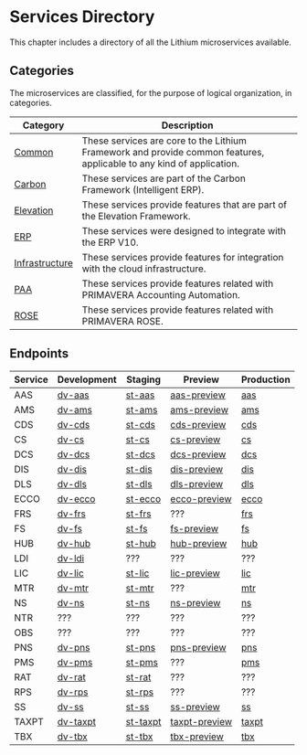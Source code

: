 # Services Directory

This chapter includes a directory of all the Lithium microservices available.

## Categories

The microservices are classified, for the purpose of logical organization, in categories.

| Category | Description |
| - | - |
| [Common](./common/README.md) | These services are core to the Lithium Framework and provide common features, applicable to any kind of application. |
| [Carbon](./carbon/README.md) | These services are part of the Carbon Framework (Intelligent ERP). |
| [Elevation](./elevation/README.md) | These services provide features that are part of the Elevation Framework. |
| [ERP](./erp/README.md) | These services were designed to integrate with the ERP V10. |
| [Infrastructure](./infrastructure/README.md) | These services provide features for integration with the cloud infrastructure. |
| [PAA](./paa/README.md) | These services provide features related with PRIMAVERA Accounting Automation. |
| [ROSE](./rose/README.md) | These services provide features related with PRIMAVERA ROSE. |

## Endpoints

| Service | Development | Staging | Preview | Production |
| - | - | - | - | - |
| AAS | [dv-aas](https://dv-aas.lithium.primaverabss.com/) | [st-aas](https://st-aas.lithium.primaverabss.com/) | [aas-preview](https://aas-preview.lithium.primaverabss.com/) | [aas](https://aas.lithium.primaverabss.com) |
| AMS | [dv-ams](https://dv-ams.lithium.primaverabss.com/) | [st-ams](https://st-ams.lithium.primaverabss.com/) | [ams-preview](https://lithium-pd-ams-we-wap-lithium-pd-ams-we-wap-preview.azurewebsites.net/) | [ams](https://ams.lithium.primaverabss.com) |
| CDS | [dv-cds](https://dv-cds.lithium.primaverabss.com/) | [st-cds](https://st-cds.lithium.primaverabss.com/) | [cds-preview](https://cds-preview.lithium.primaverabss.com/) | [cds](https://cds.lithium.primaverabss.com/) |
| CS | [dv-cs](https://dv-cs.lithium.primaverabss.com/) | [st-cs](https://st-cs.lithium.primaverabss.com/) | [cs-preview](https://cs-preview.lithium.primaverabss.com/) | [cs](https://cs.lithium.primaverabss.com/) |
| DCS | [dv-dcs](https://dv-dcs.lithium.primaverabss.com/) | [st-dcs](https://st-dcs.lithium.primaverabss.com/) | [dcs-preview](https://dcs-preview.lithium.primaverabss.com/) | [dcs](https://dcs.lithium.primaverabss.com/) |
| DIS | [dv-dis](https://dv-dis.lithium.primaverabss.com/) | [st-dis](https://st-dis.lithium.primaverabss.com/) | [dis-preview](https://dis-preview.lithium.primaverabss.com/) | [dis](https://dis.lithium.primaverabss.com/) |
| DLS | [dv-dls](https://dv-dls.lithium.primaverabss.com/) | [st-dls](https://st-dls.lithium.primaverabss.com/) | [dls-preview](https://dls-preview.lithium.primaverabss.com/) | [dls](https://dls.lithium.primaverabss.com/) |
| ECCO | [dv-ecco](https://dv-ecco.lithium.primaverabss.com/) | [st-ecco](https://st-ecco.lithium.primaverabss.com/) | [ecco-preview](https://ecco-preview.lithium.primaverabss.com/) | [ecco](https://ecco.lithium.primaverabss.com/) |
| FRS | [dv-frs](https://dv-frs.lithium.primaverabss.com/) | [st-frs](https://st-frs.lithium.primaverabss.com/) | ??? | [frs](https://lithium-frs.primaverabss.com/) |
| FS | [dv-fs](https://dv-fs.lithium.primaverabss.com/) | [st-fs](https://st-fs.lithium.primaverabss.com/) | [fs-preview](https://fs-preview.lithium.primaverabss.com/) | [fs](https://fs.lithium.primaverabss.com/) |
| HUB | [dv-hub](https://dv-hub.lithium.primaverabss.com/) | [st-hub](https://st-hub.lithium.primaverabss.com/) | [hub-preview](https://hub-preview.lithium.primaverabss.com/) | [hub](https://hub.lithium.primaverabss.com/) |
| LDI | [dv-ldi](https://dv-ldi.lithium.primaverabss.com/) | ??? | ??? | ??? |
| LIC | [dv-lic](https://lithium-dv-lic-we-wap.azurewebsites.net/) | [st-lic](https://st-licensing.primaverabss.com/) | [lic-preview](https://prv-lithium-licensing.primaverabss.com/) | [lic](https://lithium-licensing.primaverabss.com/) |
| MTR | [dv-mtr](https://lithium-dv-mtr.azurewebsites.net/) | [st-mtr](https://st-lithium-carbonmtr.primaverabss.com/) | ??? | [mtr](https://lithium-carbonmtr.primaverabss.com/) |
| NS | [dv-ns](https://dv-ns.lithium.primaverabss.com/) | [st-ns](https://st-ns.lithium.primaverabss.com/) | [ns-preview](https://ns-preview.lithium.primaverabss.com/) | [ns](https://ns.lithium.primaverabss.com/) |
| NTR | ??? | ??? | ??? | ??? |
| OBS | ??? | ??? | ??? | ??? |
| PNS | [dv-pns](https://dv-pns.lithium.primaverabss.com/) | [st-pns](https://st-pns.lithium.primaverabss.com/) | [pns-preview](https://pns-preview.lithium.primaverabss.com/) | [pns](https://pns.lithium.primaverabss.com/) |
| PMS | [dv-pms](https://dv-pms.lithium.primaverabss.com/) | [st-pms](https://st-pms.lithium.primaverabss.com/) | ??? | [pms](https://lithium-postman.primaverabss.com/) |
| RAT | [dv-rat](https://dv-rat.lithium.primaverabss.com/) | [st-rat](https://st-rat.lithium.primaverabss.com/) | ??? | ??? |
| RPS | [dv-rps](https://dv-rps.lithium.primaverabss.com/) | [st-rps](https://st-rps.lithium.primaverabss.com/) | ??? | ??? |
| SS | [dv-ss](https://dv-ss.lithium.primaverabss.com/) | [st-ss](https://st-ss.lithium.primaverabss.com/) | [ss-preview](https://ss-preview.lithium.primaverabss.com/) | [ss](https://ss.lithium.primaverabss.com/) |
| TAXPT | [dv-taxpt](https://dv-taxpt.lithium.primaverabss.com/) | [st-taxpt](https://st-taxpt.lithium.primaverabss.com/) | [taxpt-preview](https://taxpt-preview.lithium.primaverabss.com/) | [taxpt](https://taxpt.lithium.primaverabss.com/) |
| TBX | [dv-tbx](https://dv-tbx.lithium.primaverabss.com/) | [st-tbx](https://st-tbx.lithium.primaverabss.com/) | [tbx-preview](https://tbx-preview.lithium.primaverabss.com/) | [tbx](https://tbx.lithium.primaverabss.com/) |